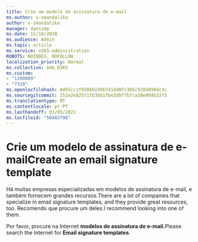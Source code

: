```yaml
---
title: Crie um modelo de assinatura de e-mail
ms.author: v-smandalika
author: v-smandalika
manager: dansimp
ms.date: 12/18/2020
ms.audience: Admin
ms.topic: article
ms.service: o365-administration
ROBOTS: NOINDEX, NOFOLLOW
localization_priority: Normal
ms.collection: Adm_O365
ms.custom:
- "1200009"
- "7310"
ms.openlocfilehash: 0d65cc1f65860249bf41490fc305c928d890dc3c
ms.sourcegitcommit: 251e2e82571fb3bb1fbe3dbf7bfca30e004b3373
ms.translationtype: MT
ms.contentlocale: pt-PT
ms.lasthandoff: 03/05/2021
ms.locfileid: "50483790"
---
```

# <a name="create-an-email-signature-template"></a><span data-ttu-id="f2f4b-102">Crie um modelo de assinatura de e-mail</span><span class="sxs-lookup"><span data-stu-id="f2f4b-102">Create an email signature template</span></span>

<span data-ttu-id="f2f4b-103">Há muitas empresas especializadas em modelos de assinatura de e-mail, e também fornecem grandes recursos.</span><span class="sxs-lookup"><span data-stu-id="f2f4b-103">There are a lot of companies that specialize in email signature templates, and they provide great resources, too.</span></span> <span data-ttu-id="f2f4b-104">Recomendo que procure um deles.</span><span class="sxs-lookup"><span data-stu-id="f2f4b-104">I recommend looking into one of them.</span></span>

<span data-ttu-id="f2f4b-105">Por favor, procure na Internet **modelos de assinatura de e-mail.**</span><span class="sxs-lookup"><span data-stu-id="f2f4b-105">Please search the Internet for **Email signature templates**.</span></span>